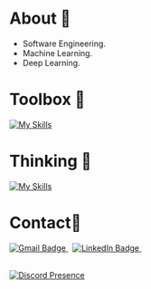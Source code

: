 # About 🪪
- Software Engineering.
- Machine Learning.
- Deep Learning.

# Toolbox 🧰
<!--- # Toolbox 🧰 -->
[![My Skills](https://skillicons.dev/icons?i=java,python,cpp,ts,cs,r,sklearn,tensorflow,pytorch,aws,azure,docker,kubernetes,terraform,react)](https://skillicons.dev)


# Thinking 🤔
<!--- # Thinking 🤔 -->
[![My Skills](https://skillicons.dev/icons?i=rust,golang,zig)](https://skillicons.dev)

# Contact📇
<div id="badges">
  <a href="mailto:kshatriya.prithvi.raj.27@gmail.com?">
    <img src="https://img.shields.io/badge/gmail-%23DD0031.svg?&style=for-the-badge&logo=gmail&logoColor=white" alt="Gmail Badge"/>
  </a>
  &nbsp;
  <a href="https://www.linkedin.com/in/prithvi-raj-k-3431a8162/">
    <img src="https://img.shields.io/badge/LinkedIn-blue?style=for-the-badge&logo=linkedin&logoColor=white" alt="LinkedIn Badge"/>
  </a>
  &nbsp;
<!--   <a href="https://dcbadge.limes.pink/api/shield/1264564017951932456">
    <img src="https://img.shields.io/badge/Discord-%235865F2.svg?style=for-the-badge&logo=discord&logoColor=white" />
  </a>
  <a href="https://dcbadge.limes.pink/api/shield/1264564017951932456"> <img src="https://dcbadge.limes.pink/api/shield/1264564017951932456"/> </a> -->
</div>

<br />

[![Discord Presence](https://lanyard.cnrad.dev/api/:1264564017951932456)](https://discord.com/users/:1264564017951932456)
